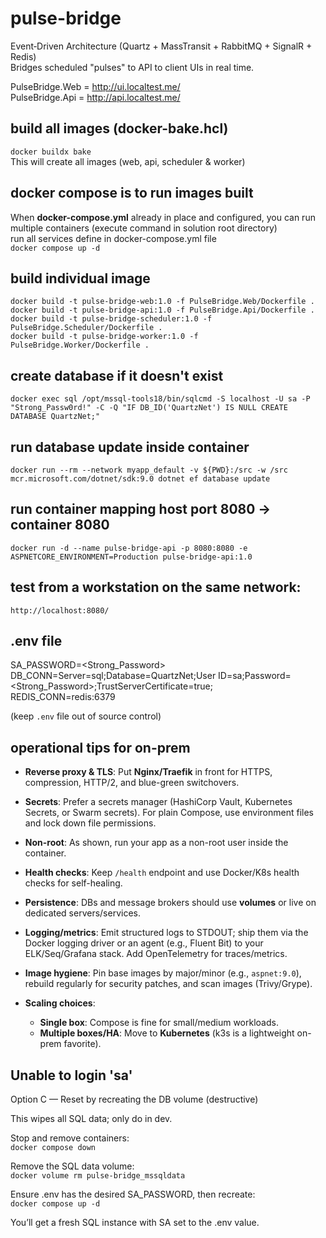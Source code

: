 # pulse-bridge
Event‑Driven Architecture (Quartz + MassTransit + RabbitMQ + SignalR + Redis)  
Bridges scheduled "pulses" to API to client UIs in real time.

PulseBridge.Web = http://ui.localtest.me/  
PulseBridge.Api = http://api.localtest.me/

## build all images (docker-bake.hcl)
```docker buildx bake```  
This will create all images (web, api, scheduler & worker)  


## docker compose is to run images built
When **docker-compose.yml** already in place and configured, you can run multiple containers (execute command in solution root directory)  
run all services define in docker-compose.yml file  
```docker compose up -d```  


## build individual image
```docker build -t pulse-bridge-web:1.0 -f PulseBridge.Web/Dockerfile .```  
```docker build -t pulse-bridge-api:1.0 -f PulseBridge.Api/Dockerfile .```  
```docker build -t pulse-bridge-scheduler:1.0 -f PulseBridge.Scheduler/Dockerfile .```  
```docker build -t pulse-bridge-worker:1.0 -f PulseBridge.Worker/Dockerfile .```  

## create database if it doesn't exist
```docker exec sql /opt/mssql-tools18/bin/sqlcmd -S localhost -U sa -P "Strong_Passw0rd!" -C -Q "IF DB_ID('QuartzNet') IS NULL CREATE DATABASE QuartzNet;"```

## run database update inside container
```docker run --rm --network myapp_default -v ${PWD}:/src -w /src mcr.microsoft.com/dotnet/sdk:9.0 dotnet ef database update```

## run container mapping host port 8080 -> container 8080
```docker run -d --name pulse-bridge-api -p 8080:8080 -e ASPNETCORE_ENVIRONMENT=Production pulse-bridge-api:1.0```

## test from a workstation on the same network:
```http://localhost:8080/```

## .env file 
SA_PASSWORD=<Strong_Password>  
DB_CONN=Server=sql;Database=QuartzNet;User ID=sa;Password=<Strong_Password>;TrustServerCertificate=true;  
REDIS_CONN=redis:6379  

(keep ```.env``` file out of source control)  


## operational tips for on-prem

* **Reverse proxy & TLS**: Put **Nginx/Traefik** in front for HTTPS, compression, HTTP/2, and blue-green switchovers.
* **Secrets**: Prefer a secrets manager (HashiCorp Vault, Kubernetes Secrets, or Swarm secrets). For plain Compose, use environment files and lock down file permissions.
* **Non-root**: As shown, run your app as a non-root user inside the container.
* **Health checks**: Keep `/health` endpoint and use Docker/K8s health checks for self-healing.
* **Persistence**: DBs and message brokers should use **volumes** or live on dedicated servers/services.
* **Logging/metrics**: Emit structured logs to STDOUT; ship them via the Docker logging driver or an agent (e.g., Fluent Bit) to your ELK/Seq/Grafana stack. Add OpenTelemetry for traces/metrics.
* **Image hygiene**: Pin base images by major/minor (e.g., `aspnet:9.0`), rebuild regularly for security patches, and scan images (Trivy/Grype).
* **Scaling choices**:

  * **Single box**: Compose is fine for small/medium workloads.
  * **Multiple boxes/HA**: Move to **Kubernetes** (k3s is a lightweight on-prem favorite).


## Unable to login 'sa'
Option C — Reset by recreating the DB volume (destructive)

This wipes all SQL data; only do in dev.  

Stop and remove containers:  
```docker compose down```  

Remove the SQL data volume:  
```docker volume rm pulse-bridge_mssqldata```  

Ensure .env has the desired SA_PASSWORD, then recreate:  
```docker compose up -d```  

You’ll get a fresh SQL instance with SA set to the .env value.